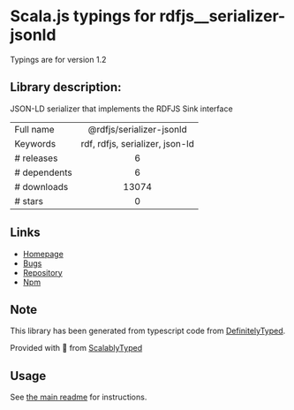 
# Scala.js typings for rdfjs__serializer-jsonld

Typings are for version 1.2

## Library description:
JSON-LD serializer that implements the RDFJS Sink interface

|                    |                 |
| ------------------ | :-------------: |
| Full name          | @rdfjs/serializer-jsonld |
| Keywords           | rdf, rdfjs, serializer, json-ld |
| # releases         | 6 |
| # dependents       | 6 |
| # downloads        | 13074 |
| # stars            | 0 |

## Links
- [Homepage](https://github.com/rdfjs-base/serializer-jsonld)
- [Bugs](https://github.com/rdfjs-base/serializer-jsonld/issues)
- [Repository](https://github.com/rdfjs-base/serializer-jsonld)
- [Npm](https://www.npmjs.com/package/%40rdfjs%2Fserializer-jsonld)
    


## Note
This library has been generated from typescript code from [DefinitelyTyped](https://definitelytyped.org).

Provided with :purple_heart: from [ScalablyTyped](https://github.com/oyvindberg/ScalablyTyped)

## Usage
See [the main readme](../../readme.md) for instructions.


